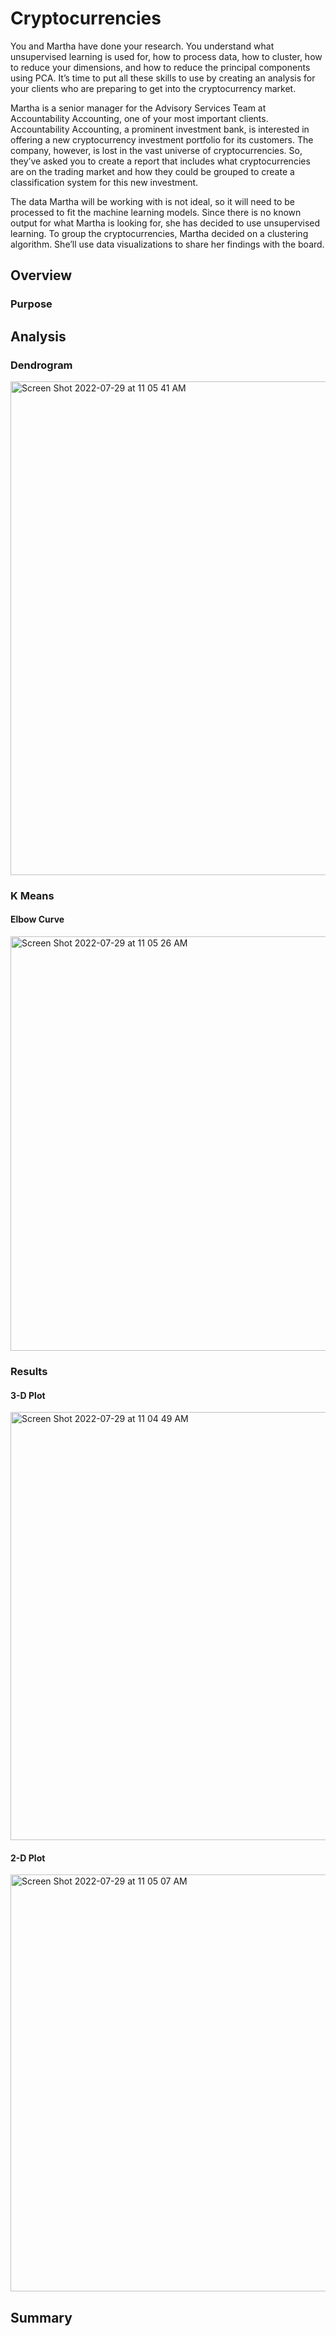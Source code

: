 # Cryptocurrencies
You and Martha have done your research. You understand what unsupervised learning is used for, how to process data, how to cluster, how to reduce your dimensions, and how to reduce the principal components using PCA. It’s time to put all these skills to use by creating an analysis for your clients who are preparing to get into the cryptocurrency market.

Martha is a senior manager for the Advisory Services Team at Accountability Accounting, one of your most important clients. Accountability Accounting, a prominent investment bank, is interested in offering a new cryptocurrency investment portfolio for its customers. The company, however, is lost in the vast universe of cryptocurrencies. So, they’ve asked you to create a report that includes what cryptocurrencies are on the trading market and how they could be grouped to create a classification system for this new investment.

The data Martha will be working with is not ideal, so it will need to be processed to fit the machine learning models. Since there is no known output for what Martha is looking for, she has decided to use unsupervised learning. To group the cryptocurrencies, Martha decided on a clustering algorithm. She’ll use data visualizations to share her findings with the board.

## Overview
### Purpose
## Analysis
### Dendrogram
<img width="790" alt="Screen Shot 2022-07-29 at 11 05 41 AM" src="https://user-images.githubusercontent.com/79609464/181809532-bd268bbe-eeba-4d50-8f80-672e8fa0b166.png">

### K Means

#### Elbow Curve
<img width="663" alt="Screen Shot 2022-07-29 at 11 05 26 AM" src="https://user-images.githubusercontent.com/79609464/181809641-bcf9c7d3-ad31-430f-a7e7-bd5576743c35.png">

### Results
#### 3-D Plot
<img width="685" alt="Screen Shot 2022-07-29 at 11 04 49 AM" src="https://user-images.githubusercontent.com/79609464/181809748-347077f9-aeed-45b4-bd61-fbf75d2479fc.png">

#### 2-D Plot
<img width="667" alt="Screen Shot 2022-07-29 at 11 05 07 AM" src="https://user-images.githubusercontent.com/79609464/181809771-3c13a975-2f61-4b7b-b336-9460e9f8096c.png">

## Summary
